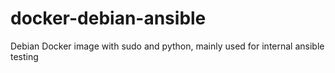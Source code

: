 # docker-debian-ansible
Debian Docker image with sudo and python, mainly used for internal ansible testing
